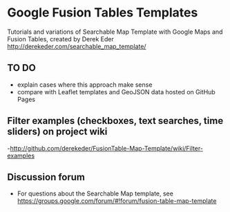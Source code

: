 # Google Fusion Tables Templates

Tutorials and variations of Searchable Map Template with Google Maps and Fusion Tables, created by Derek Eder http://derekeder.com/searchable_map_template/

## TO DO
- explain cases where this approach make sense
- compare with Leaflet templates and GeoJSON data hosted on GitHub Pages

## Filter examples (checkboxes, text searches, time sliders) on project wiki
-http://github.com/derekeder/FusionTable-Map-Template/wiki/Filter-examples

## Discussion forum
- For questions about the Searchable Map template, see https://groups.google.com/forum/#!forum/fusion-table-map-template
